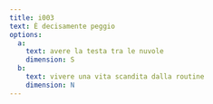 ```yaml
---
title: i003
text: È decisamente peggio
options:
  a: 
    text: avere la testa tra le nuvole
    dimension: S
  b: 
    text: vivere una vita scandita dalla routine
    dimension: N
---
```

